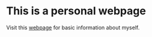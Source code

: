 # This is a personal webpage

Visit this [webpage](https://dorultanianos.dev) for basic information about myself.